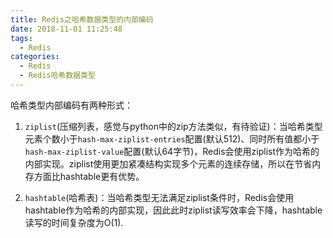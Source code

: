 ```yaml
---
title: Redis之哈希数据类型的内部编码
date: 2018-11-01 11:25:48
tags:
  - Redis
categories:
  - Redis
  - Redis哈希数据类型
---
```


哈希类型内部编码有两种形式：

1. `ziplist`(压缩列表，感觉与python中的zip方法类似，有待验证)：当哈希类型元素个数小于`hash-max-ziplist-entries`配置(默认512)、同时所有值都小于`hash-max-ziplist-value`配置(默认64字节)，Redis会使用ziplist作为哈希的内部实现。ziplist使用更加紧凑结构实现多个元素的连续存储，所以在节省内存方面比hashtable更有优势。

2. `hashtable`(哈希表)：当哈希类型无法满足ziplist条件时，Redis会使用hashtable作为哈希的内部实现，因此此时ziplist读写效率会下降，hashtable读写的时间复杂度为O(1).
